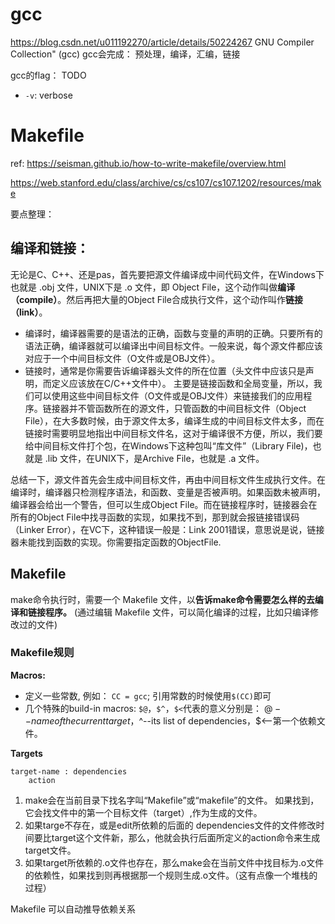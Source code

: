 # gcc
https://blog.csdn.net/u011192270/article/details/50224267
GNU Compiler Collection" (gcc)
gcc会完成： 预处理，编译，汇编，链接

gcc的flag：
TODO
- ``-v``: verbose

# Makefile
ref: 
https://seisman.github.io/how-to-write-makefile/overview.html

https://web.stanford.edu/class/archive/cs/cs107/cs107.1202/resources/make

要点整理：

## 编译和链接：
无论是C、C++、还是pas，首先要把源文件编译成中间代码文件，在Windows下也就是 .obj 文件，UNIX下是 .o 文件，即 Object File，这个动作叫做**编译（compile）**。然后再把大量的Object File合成执行文件，这个动作叫作**链接（link）**。   
     
- 编译时，编译器需要的是语法的正确，函数与变量的声明的正确。只要所有的语法正确，编译器就可以编译出中间目标文件。一般来说，每个源文件都应该对应于一个中间目标文件（O文件或是OBJ文件）。 
- 链接时，通常是你需要告诉编译器头文件的所在位置（头文件中应该只是声明，而定义应该放在C/C++文件中）。
主要是链接函数和全局变量，所以，我们可以使用这些中间目标文件（O文件或是OBJ文件）来链接我们的应用程序。链接器并不管函数所在的源文件，只管函数的中间目标文件（Object File），在大多数时候，由于源文件太多，编译生成的中间目标文件太多，而在链接时需要明显地指出中间目标文件名，这对于编译很不方便，所以，我们要给中间目标文件打个包，在Windows下这种包叫“库文件”（Library File)，也就是 .lib 文件，在UNIX下，是Archive File，也就是 .a 文件。

总结一下，源文件首先会生成中间目标文件，再由中间目标文件生成执行文件。在编译时，编译器只检测程序语法，和函数、变量是否被声明。如果函数未被声明，编译器会给出一个警告，但可以生成Object File。而在链接程序时，链接器会在所有的Object File中找寻函数的实现，如果找不到，那到就会报链接错误码（Linker Error），在VC下，这种错误一般是：Link 2001错误，意思说是说，链接器未能找到函数的实现。你需要指定函数的ObjectFile.

## Makefile
make命令执行时，需要一个 Makefile 文件，以**告诉make命令需要怎么样的去编译和链接程序。**
(通过编辑 Makefile 文件，可以简化编译的过程，比如只编译修改过的文件)

### Makefile规则
**Macros:**
- 定义一些常数, 例如： ``CC = gcc``; 引用常数的时候使用``$(CC)``即可
- 几个特殊的build-in macros: 
``$@``，``$^``，``$<``代表的意义分别是： 
$@--name of the current target ，$^--its list of dependencies，$<--第一个依赖文件。

**Targets**
```
target-name : dependencies
    action
```

1. make会在当前目录下找名字叫“Makefile”或“makefile”的文件。
如果找到，它会找文件中的第一个目标文件（target）,作为生成的文件。
2. 如果targe不存在，或是edit所依赖的后面的 dependencies文件的文件修改时间要比target这个文件新，那么，他就会执行后面所定义的action命令来生成target文件。
3. 如果target所依赖的.o文件也存在，那么make会在当前文件中找目标为.o文件的依赖性，如果找到则再根据那一个规则生成.o文件。（这有点像一个堆栈的过程）

Makefile 可以自动推导依赖关系